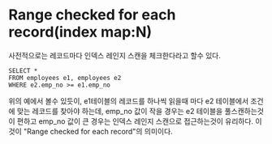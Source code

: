 # Range checked for each record(index map:N)

사전적으로는 레코드마다 인덱스 레인지 스캔을 체크한다라고 할수 있다.

``` mysql
SELECT *
FROM employees e1, employees e2
WHERE e2.emp_no >= e1.emp_no
```

위의 예에서 볼수 있듯이, e1테이블의 레코드를 하나씩 읽을때 마다 e2 테이블에서 조건에 맞는 레코드를 찾아야 하는데, emp_no 값이 작을 경우는 e2 테이블을 풀스캔하는것이 편하고 emp_no 값이 큰 경우는 인덱스 레인지 스캔으로 접근하는것이 유리하다. 이것이 "Range checked for each record"의 의미이다.

